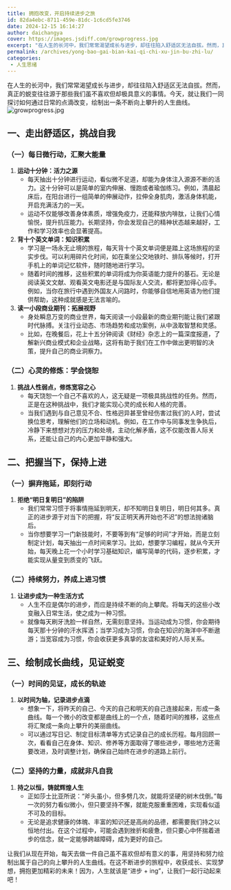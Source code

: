 ```yaml
---
title: 拥抱改变，开启持续进步之旅
id: 82da4ebc-8711-459e-81dc-1c6cd5fe3746
date: 2024-12-15 16:14:27
author: daichangya
cover: https://images.jsdiff.com/growprogress.jpg
excerpt: "在人生的长河中，我们常常渴望成长与进步，却往往陷入舒适区无法自拔。然而，真正的蜕变往往源于那些我们虽不喜欢但却极具意义的事情。今天，就让我们一同探讨如何通过日常的点滴改变，绘制出一条不断向上攀升的人生曲线。 一、走出舒适区，挑战自我 （一）每日微行动，汇聚大能量 运动十分钟：活力之源 每天抽出十分钟"
permalink: /archives/yong-bao-gai-bian-kai-qi-chi-xu-jin-bu-zhi-lu/
categories:
 - 人生思绪
---
```


在人生的长河中，我们常常渴望成长与进步，却往往陷入舒适区无法自拔。然而，真正的蜕变往往源于那些我们虽不喜欢但却极具意义的事情。今天，就让我们一同探讨如何通过日常的点滴改变，绘制出一条不断向上攀升的人生曲线。
![growprogress.jpg](https://images.jsdiff.com/growprogress.jpg)

## 一、走出舒适区，挑战自我
### （一）每日微行动，汇聚大能量
1. **运动十分钟：活力之源**
   - 每天抽出十分钟进行运动，看似微不足道，却能为身体注入源源不断的活力。这十分钟可以是简单的室内伸展、慢跑或者瑜伽练习。例如，清晨起床后，在阳台进行一组简单的伸展动作，拉伸全身肌肉，激活身体机能，开启充满活力的一天。
   - 运动不仅能够改善身体素质，增强免疫力，还能释放内啡肽，让我们心情愉悦，提升抗压能力。长期坚持，你会发现自己的精神状态越来越好，工作和学习效率也会显著提高。
2. **背十个英文单词：知识积累**
   - 学习是一场永无止境的旅程，每天背十个英文单词便是踏上这场旅程的坚实步伐。可以利用碎片化时间，如在乘坐公交地铁时、排队等候时，打开手机上的单词记忆软件，随时随地进行学习。
   - 随着时间的推移，这些积累的单词将成为你英语能力提升的基石。无论是阅读英文文献、观看英文电影还是与国际友人交流，都将更加得心应手。例如，当你在旅行中遇到外国友人问路时，你能够自信地用英语为他们提供帮助，这种成就感是无法言喻的。
3. **读一小段商业期刊：拓展视野**
   - 身处瞬息万变的商业世界，每天阅读一小段最新的商业期刊能让我们紧跟时代脉搏。关注行业动态、市场趋势和成功案例，从中汲取智慧和灵感。
   - 比如，在晚餐后，花上十五分钟阅读《财经》杂志上的一篇深度报道，了解新兴商业模式和企业战略，这将有助于我们在工作中做出更明智的决策，提升自己的商业洞察力。

### （二）心灵的修炼：学会饶恕
1. **挑战人性弱点，修炼宽容之心**
   - 每天饶恕一个自己不喜欢的人，这无疑是一项极具挑战性的任务。然而，正是在这种挑战中，我们才能实现心灵的成长和人格的完善。
   - 当我们遇到与自己意见不合、性格迥异甚至曾经伤害过我们的人时，尝试换位思考，理解他们的立场和动机。例如，在工作中与同事发生争执后，冷静下来想想对方的压力和处境，主动化解矛盾，这不仅能改善人际关系，还能让自己的内心更加平静和强大。

## 二、把握当下，保持上进
### （一）摒弃拖延，即刻行动
1. **拒绝“明日复明日”的陷阱**
   - 我们常常习惯于将事情拖延到明天，却不知明日复明日，明日何其多。真正的进步源于对当下的把握，将“反正明天再开始也不迟”的想法抛诸脑后。
   - 当你想要学习一门新技能时，不要等到有“足够的时间”才开始，而是立刻制定计划，每天抽出一点时间来学习。比如，想要学习编程，就从今天开始，每天晚上花一个小时学习基础知识，编写简单的代码，逐步积累，才能实现从量变到质变的飞跃。
<separator></separator>
### （二）持续努力，养成上进习惯
1. **让进步成为一种生活方式**
   - 人生不应是偶尔的进步，而应是持续不断的向上攀爬。将每天的这些小改变融入日常生活，使之成为一种习惯。
   - 就像每天刷牙洗脸一样自然，无需刻意坚持。当运动成为习惯，你会期待每天那十分钟的汗水挥洒；当学习成为习惯，你会在知识的海洋中不断遨游；当宽容成为习惯，你会收获更多真挚的友谊和美好的人际关系。

## 三、绘制成长曲线，见证蜕变
### （一）时间的见证，成长的轨迹
1. **以时间为轴，记录进步点滴**
   - 想象一下，将昨天的自己、今天的自己和明天的自己连接起来，形成一条曲线。每一个微小的改变都是曲线上的一个点，随着时间的推移，这些点将汇聚成一条向上攀升的美丽曲线。
   - 可以通过写日记、制定目标清单等方式记录自己的成长历程。每月回顾一次，看看自己在身体、知识、修养等方面取得了哪些进步，哪些地方还需要改进，及时调整计划，确保自己始终在进步的道路上前行。

### （二）坚持的力量，成就非凡自我
1. **持之以恒，铸就辉煌人生**
   - 正如莎士比亚所说：“斧头虽小，但多劈几次，就能将坚硬的树木伐倒。”每一次的努力看似微小，但只要坚持不懈，就能克服重重困难，实现看似遥不可及的目标。
   - 无论是追求健康的体魄、丰富的知识还是高尚的品德，都需要我们持之以恒地付出。在这个过程中，可能会遇到挫折和疲惫，但只要心中怀揣着进步的信念，就一定能够跨越障碍，成为更好的自己。

让我们从现在开始，每天去做一件自己虽不喜欢但却有意义的事，用坚持和努力绘制出属于自己的向上攀升的人生曲线。在这不断进步的旅程中，收获成长、实现梦想，拥抱更加精彩的未来！因为，人生就该是“进步 + ing”，让我们一起行动起来吧！